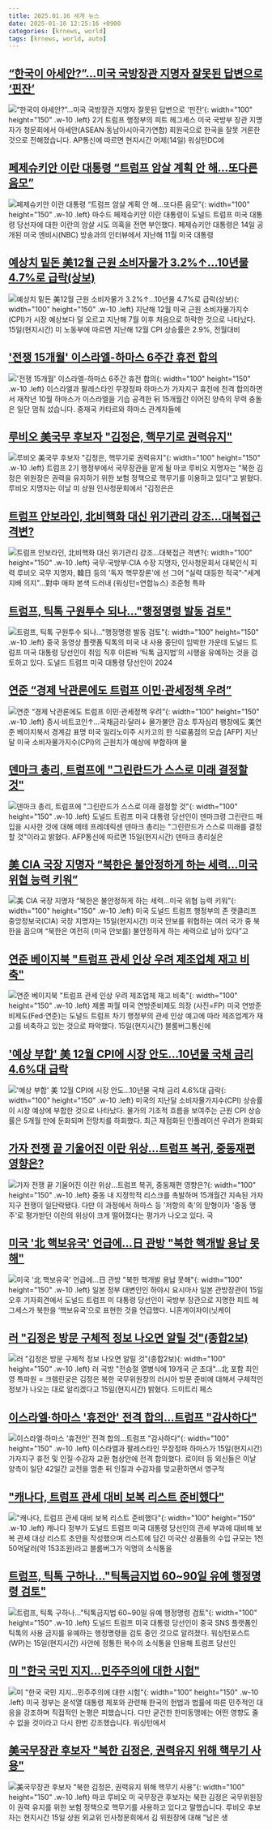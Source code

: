 ```yaml
---
title: 2025.01.16 세계 뉴스
date: 2025-01-16 12:25:16 +0900
categories: [krnews, world]
tags: [krnews, world, auto]
---
```

## [“한국이 아세안?”…미국 국방장관 지명자 잘못된 답변으로 ‘핀잔’](https://n.news.naver.com/mnews/article/056/0011875721)

![“한국이 아세안?”…미국 국방장관 지명자 잘못된 답변으로 ‘핀잔’](https://mimgnews.pstatic.net/image/origin/056/2025/01/15/11875721.jpg?type=nf220_150){: width="100" height="150" .w-10 .left}
2기 트럼프 행정부의 피트 헤그세스 미국 국방부 장관 지명자가 청문회에서 아세안(ASEAN·동남아시아국가연합) 회원국으로 한국을 잘못 거론한 것으로 전해졌습니다. AP통신에 따르면 현지시간 어제(14일) 워싱턴DC에

## [페제슈키안 이란 대통령 “트럼프 암살 계획 안 해…또다른 음모”](https://n.news.naver.com/mnews/article/028/0002726817)

![페제슈키안 이란 대통령 “트럼프 암살 계획 안 해…또다른 음모”](https://mimgnews.pstatic.net/image/origin/028/2025/01/15/2726817.jpg?type=nf220_150){: width="100" height="150" .w-10 .left}
마수드 페제슈키안 이란 대통령이 도널드 트럼프 미국 대통령 당선자에 대한 이란의 암살 시도 의혹을 전면 부인했다. 페제슈키안 대통령은 14일 공개된 미국 엔비시(NBC) 방송과의 인터뷰에서 지난해 11월 미국 대통령

## [예상치 밑돈 美12월 근원 소비자물가 3.2%↑…10년물 4.7%로 급락(상보)](https://n.news.naver.com/mnews/article/018/0005925936)

![예상치 밑돈 美12월 근원 소비자물가 3.2%↑…10년물 4.7%로 급락(상보)](https://mimgnews.pstatic.net/image/origin/018/2025/01/15/5925936.jpg?type=nf220_150){: width="100" height="150" .w-10 .left}
지난해 12월 미국 근원 소비자물가지수(CPI)가 시장 예상보다 덜 오르고 지난해 7월 이후 처음으로 하락한 것으로 나타났다. 15일(현지시간) 미 노동부에 따르면 지난해 12월 CPI 상승률은 2.9%, 전월대비

## ['전쟁 15개월' 이스라엘-하마스 6주간 휴전 합의](https://n.news.naver.com/mnews/article/214/0001400302)

!['전쟁 15개월' 이스라엘-하마스 6주간 휴전 합의](https://mimgnews.pstatic.net/image/origin/214/2025/01/16/1400302.jpg?type=nf220_150){: width="100" height="150" .w-10 .left}
이스라엘과 팔레스타인 무장정파 하마스가 가자지구 휴전에 전격 합의하면서 재작년 10월 하마스가 이스라엘을 기습 공격한 뒤 15개월간 이어진 양측의 무력 충돌은 일단 멈춰 섰습니다. 중재국 카타르와 하마스 관계자들에

## [루비오 美국무 후보자 "김정은, 핵무기로 권력유지"](https://n.news.naver.com/mnews/article/079/0003982060)

![루비오 美국무 후보자 "김정은, 핵무기로 권력유지"](https://mimgnews.pstatic.net/image/origin/079/2025/01/16/3982060.jpg?type=nf220_150){: width="100" height="150" .w-10 .left}
트럼프 2기 행정부에서 국무장관을 맡게 될 마코 루비오 지명자는 "북한 김정은 위원장은 권력을 유지하기 위한 보험 정책으로 핵무기를 이용하고 있다"고 밝혔다. 루비오 지명자는 이날 미 상원 인사청문회에서 "김정은은

## [트럼프 안보라인, 北비핵화 대신 위기관리 강조…대북접근 격변?](https://n.news.naver.com/mnews/article/001/0015162494)

![트럼프 안보라인, 北비핵화 대신 위기관리 강조…대북접근 격변?](https://mimgnews.pstatic.net/image/origin/001/2025/01/16/15162494.jpg?type=nf220_150){: width="100" height="150" .w-10 .left}
국무·국방부·CIA 수장 지명자, 인사청문회서 대북인식 피력 루비오 국무 지명자, 韓日 등의 '독자 핵무장론'에 선 그어 "실력 대등한 적국"·"세계지배 의지"…對中 매파 본색 드러내 (워싱턴=연합뉴스) 조준형 특파

## [트럼프, 틱톡 구원투수 되나…"행정명령 발동 검토"](https://n.news.naver.com/mnews/article/018/0005926250)

![트럼프, 틱톡 구원투수 되나…"행정명령 발동 검토"](https://mimgnews.pstatic.net/image/origin/018/2025/01/16/5926250.jpg?type=nf220_150){: width="100" height="150" .w-10 .left}
중국 동영상 플랫폼 틱톡의 미국 내 사용 중단이 임박한 가운데 도널드 트럼프 미국 대통령 당선인이 취임 직후 이른바 ‘틱톡 금지법’의 시행을 유예하는 것을 검토하고 있다. 도널드 트럼프 미국 대통령 당선인이 2024

## [연준 “경제 낙관론에도 트럼프 이민·관세정책 우려”](https://n.news.naver.com/mnews/article/016/0002416732)

![연준 “경제 낙관론에도 트럼프 이민·관세정책 우려”](https://mimgnews.pstatic.net/image/origin/016/2025/01/16/2416732.jpg?type=nf220_150){: width="100" height="150" .w-10 .left}
증시·비트코인↑…국채금리·달러↓ 물가불안 감소 투자심리 팽창에도 美연준 베이지북서 경계감 표명 미국 일리노이주 시카고의 한 식료품점의 모습 [AFP] 지난달 미국 소비자물가지수(CPI)의 근원치가 예상에 부합하며 물

## [덴마크 총리, 트럼프에 "그린란드가 스스로 미래 결정할 것"](https://n.news.naver.com/mnews/article/421/0008024956)

![덴마크 총리, 트럼프에 "그린란드가 스스로 미래 결정할 것"](https://mimgnews.pstatic.net/image/origin/421/2025/01/16/8024956.jpg?type=nf220_150){: width="100" height="150" .w-10 .left}
도널드 트럼프 미국 대통령 당선인이 덴마크령 그린란드 매입을 시사한 것에 대해 메테 프레데릭센 덴마크 총리는 "그린란드가 스스로 미래를 결정할 것"이라고 밝혔다. AFP통신에 따르면 15일(현지시간) 덴마크 총리실은

## [美 CIA 국장 지명자 “북한은 불안정하게 하는 세력…미국 위협 능력 키워”](https://n.news.naver.com/mnews/article/005/0001752100)

![美 CIA 국장 지명자 “북한은 불안정하게 하는 세력…미국 위협 능력 키워”](https://mimgnews.pstatic.net/image/origin/005/2025/01/16/1752100.jpg?type=nf220_150){: width="100" height="150" .w-10 .left}
미국 도널드 트럼프 행정부의 존 랫클리프 중앙정보국(CIA) 국장 지명자는 15일(현지시간) 미국 안보를 위협하는 여러 국가 중 북한을 꼽으며 “북한은 여전히 (미국 안보를) 불안정하게 하는 세력으로 남아 있다”고

## [연준 베이지북 "트럼프 관세 인상 우려 제조업체 재고 비축"](https://n.news.naver.com/mnews/article/018/0005926147)

![연준 베이지북 "트럼프 관세 인상 우려 제조업체 재고 비축"](https://mimgnews.pstatic.net/image/origin/018/2025/01/16/5926147.jpg?type=nf220_150){: width="100" height="150" .w-10 .left}
제롬 파월 미국 연방준비제도 의장 (사진=FP) 미국 연방준비제도(Fed·연준)는 도널드 트럼프 차기 행정부의 관세 인상 예고에 따라 제조업계가 재고를 비축하고 있는 것으로 파악했다. 15일(현지시간) 블룸버그통신에

## ['예상 부합' 美 12월 CPI에 시장 안도…10년물 국채 금리 4.6%대 급락](https://n.news.naver.com/mnews/article/277/0005533449)

!['예상 부합' 美 12월 CPI에 시장 안도…10년물 국채 금리 4.6%대 급락](https://mimgnews.pstatic.net/image/origin/277/2025/01/16/5533449.jpg?type=nf220_150){: width="100" height="150" .w-10 .left}
미국의 지난달 소비자물가지수(CPI) 상승률이 시장 예상에 부합한 것으로 나타났다. 물가의 기조적 흐름을 보여주는 근원 CPI 상승률은 5개월 만에 둔화되며 전망치를 하회했다. 최근 재점화된 인플레이션 우려가 완화되

## [가자 전쟁 끝 기울어진 이란 위상…트럼프 복귀, 중동재편 영향은?](https://n.news.naver.com/mnews/article/123/0002351129)

![가자 전쟁 끝 기울어진 이란 위상…트럼프 복귀, 중동재편 영향은?](https://mimgnews.pstatic.net/image/origin/123/2025/01/16/2351129.jpg?type=nf220_150){: width="100" height="150" .w-10 .left}
중동 내 지정학적 리스크를 촉발하며 15개월간 지속된 가자지구 전쟁이 일단락됐다. 다만 이 과정에서 하마스 등 '저항의 축'의 맏형이자 '중동 맹주'로 평가받던 이란의 위상이 크게 떨어졌다는 평가가 나오고 있다. 국

## [미국 '北 핵보유국' 언급에…日 관방 "북한 핵개발 용납 못해"](https://n.news.naver.com/mnews/article/421/0008024575)

![미국 '北 핵보유국' 언급에…日 관방 "북한 핵개발 용납 못해"](https://mimgnews.pstatic.net/image/origin/421/2025/01/15/8024575.jpg?type=nf220_150){: width="100" height="150" .w-10 .left}
일본 정부 대변인인 하야시 요시마사 일본 관방장관이 15일 오후 기자회견에서 도널드 트럼프 미 대통령 당선인이 국방부 장관으로 지명한 피트 헤그세스가 북한을 ‘핵보유국’으로 표현한 것을 언급했다. 니혼게이자이(닛케이

## [러 "김정은 방문 구체적 정보 나오면 알릴 것"(종합2보)](https://n.news.naver.com/mnews/article/001/0015162035)

![러 "김정은 방문 구체적 정보 나오면 알릴 것"(종합2보)](https://mimgnews.pstatic.net/image/origin/001/2025/01/15/15162035.jpg?type=nf220_150){: width="100" height="150" .w-10 .left}
러 국방 "전승절 열병식에 19개국 군 초대"…北 포함 최인영 특파원 = 크렘린궁은 김정은 북한 국무위원장의 러시아 방문 준비에 대해서 구체적인 정보가 나오는 대로 알리겠다고 15일(현지시간) 밝혔다. 드미트리 페스

## [이스라엘·하마스 '휴전안' 전격 합의…트럼프 "감사하다"](https://n.news.naver.com/mnews/article/079/0003982038)

![이스라엘·하마스 '휴전안' 전격 합의…트럼프 "감사하다"](https://mimgnews.pstatic.net/image/origin/079/2025/01/16/3982038.jpg?type=nf220_150){: width="100" height="150" .w-10 .left}
이스라엘과 팔레스타인 무장정파 하마스가 15일(현지시간) 가자지구 휴전 및 인질·수감자 교환 협상안에 전격 합의했다. 로이터 등 외신들은 이날 양측이 일단 42일간 교전을 멈춘 뒤 인질과 수감자를 맞교환하면서 영구적

## ["캐나다, 트럼프 관세 대비 보복 리스트 준비했다"](https://n.news.naver.com/mnews/article/374/0000421045)

!["캐나다, 트럼프 관세 대비 보복 리스트 준비했다"](https://mimgnews.pstatic.net/image/origin/374/2025/01/16/421045.jpg?type=nf220_150){: width="100" height="150" .w-10 .left}
캐나다 정부가 도널드 트럼프 미국 대통령 당선인의 관세 부과에 대비해 보복 관세 대상 리스트 초안을 작성했으며 리스트에 담긴 미국산 상품들의 수입 규모는 1천50억달러(약 153조원)라고 블룸버그가 익명의 소식통을

## [트럼프, 틱톡 구하나…"틱톡금지법 60~90일 유예 행정명령 검토"](https://n.news.naver.com/mnews/article/008/0005142033)

![트럼프, 틱톡 구하나…"틱톡금지법 60~90일 유예 행정명령 검토"](https://mimgnews.pstatic.net/image/origin/008/2025/01/16/5142033.jpg?type=nf220_150){: width="100" height="150" .w-10 .left}
도널드 트럼프 미국 대통령 당선인이 중국 SNS 플랫폼인 틱톡의 사용 금지를 유예하는 행정명령을 검토 중인 것으로 알려졌다. 워싱턴포스트(WP)는 15일(현지시간) 사안에 정통한 복수의 소식통을 인용해 트럼프 당선인

## [미 "한국 국민 지지…민주주의에 대한 시험"](https://n.news.naver.com/mnews/article/422/0000705850)

![미 "한국 국민 지지…민주주의에 대한 시험"](https://mimgnews.pstatic.net/image/origin/422/2025/01/16/705850.jpg?type=nf220_150){: width="100" height="150" .w-10 .left}
미국 정부는 윤석열 대통령 체포와 관련해 한국의 헌법과 법률에 따른 민주적인 대응을 강조하며 직접적인 논평은 피했습니다. 다만 굳건한 한미동맹에는 어떤 영향도 줄 수 없을 것이라고 다시 한번 강조했습니다. 워싱턴에서

## [美국무장관 후보자 "북한 김정은, 권력유지 위해 핵무기 사용"](https://n.news.naver.com/mnews/article/422/0000705815)

![美국무장관 후보자 "북한 김정은, 권력유지 위해 핵무기 사용"](https://mimgnews.pstatic.net/image/origin/422/2025/01/16/705815.jpg?type=nf220_150){: width="100" height="150" .w-10 .left}
마코 루비오 미 국무장관 후보자는 북한 김정은 국무위원장이 권력 유지를 위한 보험 정책으로 핵무기를 사용하고 있다고 말했습니다. 루비오 후보자는 현지시간 15일 상원 외교위 인사청문회에서 김 위원장에 대해 "남은 생

